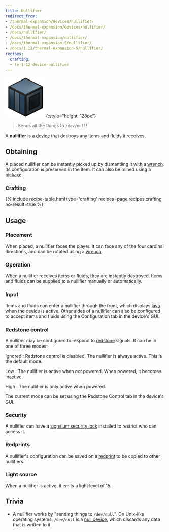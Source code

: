 ```yaml
---
title: Nullifier
redirect_from:
- /thermal-expansion/devices/nullifier/
- /docs/thermal-expansion/devices/nullifier/
- /docs/nullifier/
- /docs/thermal-expansion/nullifier/
- /docs/thermal-expansion-5/nullifier/
- /docs/1.12/thermal-expansion-5/nullifier/
recipes:
  crafting:
  - te-1-12-device-nullifier
---
```


![Nullifier](/assets/images/thermal-expansion-5/nullifier.png){:style="height: 128px"}

> Sends all the things to `/dev/null`!


A **nullifier** is a [device](/docs/1.12/thermal-expansion/devices/) that destroys any items and fluids
it receives.


Obtaining
---------

A placed nullifier can be instantly picked up by dismantling it with a
[wrench](/docs/1.12/wrenches/). Its configuration is preserved in the item. It can
also be mined using a [pickaxe](https://minecraft.gamepedia.com/Pickaxe).

### Crafting
{% include recipe-table.html type='crafting' recipes=page.recipes.crafting no-result=true %}


Usage
-----

### Placement
When placed, a nullifier faces the player. It can face any of the four cardinal
directions, and can be rotated using a [wrench](/docs/1.12/wrenches/).

### Operation
When a nullifier receives items or fluids, they are instantly destroyed. Items
and fluids can be supplied to a nullifier manually or automatically.

### Input
Items and fluids can enter a nullifier through the front, which displays
[lava](https://minecraft.gamepedia.com/Lava) when the device is active. Other
sides of a nullifier can also be configured to accept items and fluids using the
Configuration tab in the device's GUI.

### Redstone control
A nullifier may be configured to respond to
[redstone](https://minecraft.gamepedia.com/Redstone) signals. It can be in one
of three modes:

Ignored
: Redstone control is disabled. The nullifier is always active. This is the
default mode.

Low
: The nullifier is active when *not* powered. When powered, it becomes inactive.

High
: The nullifier is only active when powered.

The current mode can be set using the Redstone Control tab in the device's GUI.

### Security
A nullifier can have a [signalum security lock](/docs/1.12/thermal-foundation/signalum-security-lock/)
installed to restrict who can access it.

### Redprints
A nullifier's configuration can be saved on a [redprint](/docs/1.12/thermal-foundation/redprint/) to be
copied to other nullifiers.

### Light source
When a nullifier is active, it emits a light level of 15.


Trivia
------

* A nullifier works by "sending things to `/dev/null`". On Unix-like operating
  systems, `/dev/null` is a [null
  device](https://en.wikipedia.org/wiki/Null_device), which discards any data
  that is written to it.
